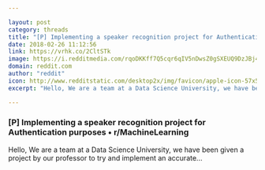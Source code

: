 ```yaml
---

layout: post
category: threads
title: "[P] Implementing a speaker recognition project for Authentication purposes"
date: 2018-02-26 11:12:56
link: https://vrhk.co/2CltSTk
image: https://i.redditmedia.com/rqoDKKff7Q5cqr6qIV5nDwsZ0gSXEUQ9DzJBj4rsjtE.jpg?w=320&s=aca92c610eadf1713eec4c5748f121b5
domain: reddit.com
author: "reddit"
icon: http://www.redditstatic.com/desktop2x/img/favicon/apple-icon-57x57.png
excerpt: "Hello, We are a team at a Data Science University, we have been given a project by our professor to try and implement an accurate..."

---
```


### [P] Implementing a speaker recognition project for Authentication purposes • r/MachineLearning

Hello, We are a team at a Data Science University, we have been given a project by our professor to try and implement an accurate...